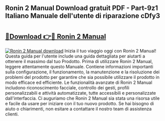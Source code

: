 ## Ronin 2 Manual Download gratuit PDF - Part-9z1 Italiano Manuale dell'utente di riparazione cDfy3

# <h2><a href="http://dfgaec.blite.top/?on=Ronin+2+Manual">🔗Download 👉🔴 Ronin 2 Manual</a></h2>

[![Ronin 2 Manual download](https://i.imgur.com/lujVjoI.png)](http://dfgaec.blite.top/?on=Ronin+2+Manual)
Inizia il tuo viaggio oggi con Ronin 2 Manual! Questa guida per l'utente include una guida dettagliata per aiutarti a ottenere il massimo dal tuo Prodotto. Prima di utilizzare Ronin 2 Manual, leggere attentamente questo Manuale. Contiene informazioni importanti sulla configurazione, il funzionamento, la manutenzione e la risoluzione dei problemi del prodotto per garantire che sia possibile utilizzare il prodotto in modo efficace ed efficiente. Le funzionalità avanzate di Ronin 2 Manual includono riconoscimento facciale, controllo dei gesti, profili personalizzabili e attività automatizzate, tutte accessibili e personalizzate dall'interfaccia. Ci auguriamo che Ronin 2 Manual sia stata una risorsa utile e facile da usare per iniziare con il tuo nuovo prodotto. Se hai bisogno di aiuto o chiarimenti, non esitare a contattare il nostro team di assistenza clienti.
